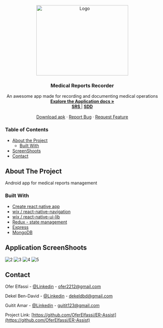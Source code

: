 
<!-- PROJECT LOGO -->
<br />
<p align="center">
  <a href="https://github.com/OferElfassi/ER-Assist">
    <img src="https://user-images.githubusercontent.com/13490629/145025078-56960c6b-9851-4c9f-b117-8261a9b54bd8.PNG" alt="Logo" width="300" height="230">
  </a>

<h3 align="center">Medical Reports Recorder</h3>

  <p align="center">
    An awesome app made for recording and documenting medical operations
    <br />
    <a href="#"><strong>Explore the Application docs »</strong></a>
<br />
    <a href="https://github.com/OferElfassi/blackjack/files/7668481/ER-Assist.SRS.pdf"><strong>SRS </strong></a>|
    <a href="https://github.com/OferElfassi/blackjack/files/7668480/SDD.pdf"><strong>SDD </strong></a>
    <br />
    <br />
    <a href="https://bit.ly/3tl9ef6">Download apk</a>
    ·
    <a href="https://github.com/OferElfassi/ER-Assist/issues">Report Bug</a>
    ·
    <a href="https://github.com/OferElfassi/ER-Assist/pulls">Request Feature</a>
  </p>
</p>
<!-- TABLE OF CONTENTS -->

### Table of Contents

* [About the Project](#about-the-project)
    * [Built With](#built-with)
* [ScreenShoots](#Application-ScreenShoots)
* [Contact](#contact)

<!-- ABOUT THE PROJECT -->
## About The Project
Android app for medical reports management
### Built With

* [Create react native app](https://github.com/expo/create-react-native-app)
* [wix / react-native-navigation](https://github.com/wix/react-native-navigation)
* [wix / react-native-ui-lib](https://github.com/wix/react-native-ui-lib)
* [Redux - state management](https://redux.js.org/)
* [Express](https://expressjs.com/)
* [MongoDB](https://www.mongodb.com/)

<!-- Application ScreenShoot -->
## Application ScreenShoots
![2](https://user-images.githubusercontent.com/13490629/159041256-bd6d8d61-278c-4434-85f3-2283da7408cb.png)
![3](https://user-images.githubusercontent.com/13490629/159041273-32eeafb5-9854-4068-ac81-c6710be92507.png)
![4](https://user-images.githubusercontent.com/13490629/159041283-758083b7-59ff-460c-a3dc-ee08c3554121.png)
![5](https://user-images.githubusercontent.com/13490629/159041289-ceec770e-13e9-43f7-ae78-84e9382658f6.png)
<!-- CONTACT -->
## Contact

Ofer Elfassi - [@Linkedin](https://www.linkedin.com/in/oferelfassi) - ofer2212@gmail.com

Dekel Ben-David - [@Linkedin](https://www.linkedin.com/in/dekel-ben-david) - dekeldbd@gmail.com

Guitit Amar - [@Linkedin](https://www.linkedin.com/in/גיתית-עמר-b960621ba) - guitit123@gmail.com

Project Link: [https://github.com/OferElfassi/ER-Assist](https://github.com/OferElfassi/ER-Assist)



